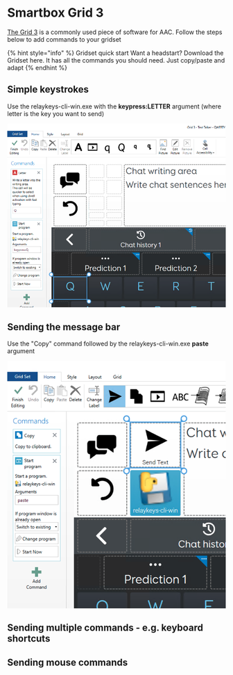 # Smartbox Grid 3

[The Grid 3](https://thinksmartbox.com/product/grid-3) is a commonly used piece of software for AAC. Follow the steps below to add commands to your gridset

{% hint style="info" %}
Gridset quick start Want a headstart? Download the Gridset here. It has all the commands you should need. Just copy/paste and adapt&#x20;
{% endhint %}

## Simple keystrokes

Use the relaykeys-cli-win.exe with the **keypress:LETTER** argument (where letter is the key you want to send)

![](<../.gitbook/assets/Screenshot 2022-06-28 at 10.27.13.png>)

## Sending the message bar

Use the "Copy" command followed by the relaykeys-cli-win.exe **paste** argument

![](<../.gitbook/assets/Screenshot 2022-06-28 at 10.26.48.png>)

## Sending multiple commands - e.g. keyboard shortcuts

## Sending mouse commands
